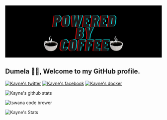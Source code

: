 ![Header image](header.png)
<!-- You can create your own header images using Canva, it has a lot of templates. If you do, use the following link https://www.canva.com/brand/join?token=7IceextuID7FnKeq5KaK9Q&referrer=team-invite-->
 
## Dumela 👋👋, Welcome to my GitHub profile.

[![Kayne's twitter](https://img.shields.io/badge/twitter--blue?style=social&logo=twitter)](https://twitter.com/kayne_103)
[![Kayne's facebook](https://img.shields.io/badge/Facebook--blue?style=social&logo=facebook)](https://facebook.com/kayne103)
[![Kayne's docker](https://img.shields.io/badge/Dockerhub--blue?style=social&logo=docker)](https://hub.docker.com/u/kayne103)

![Kayne's github stats](https://github-readme-stats.vercel.app/api?username=kayne103&theme=blue-green)

<img src="https://img.shields.io/badge/Tswana-Code%20Brewer-blue.svg?style=for-the-badge" alt="tswana code brewer">

![Kayne's Stats](https://github-readme-stats.vercel.app/api/top-langs/?username=kayne103&theme=blue-green)
